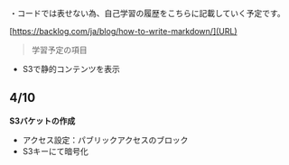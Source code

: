 ・コードでは表せない為、自己学習の履歴をこちらに記載していく予定です。

[https://backlog.com/ja/blog/how-to-write-markdown/](URL)

> 学習予定の項目

 - S3で静的コンテンツを表示
## 4/10
**S3バケットの作成**
* アクセス設定：パブリックアクセスのブロック
* S3キーにて暗号化

